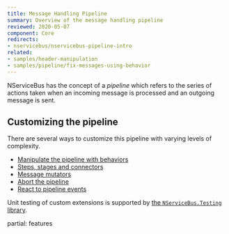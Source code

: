 ```yaml
---
title: Message Handling Pipeline
summary: Overview of the message handling pipeline
reviewed: 2020-05-07
component: Core
redirects:
- nservicebus/nservicebus-pipeline-intro
related:
- samples/header-manipulation
- samples/pipeline/fix-messages-using-behavior
---
```


NServiceBus has the concept of a _pipeline_ which refers to the series of actions taken when an incoming message is processed and an outgoing message is sent.

## Customizing the pipeline

There are several ways to customize this pipeline with varying levels of complexity.

* [Manipulate the pipeline with behaviors](/nservicebus/pipeline/manipulate-with-behaviors.md)
* [Steps, stages and connectors](/nservicebus/pipeline/steps-stages-connectors.md)
* [Message mutators](/nservicebus/pipeline/message-mutators.md)
* [Abort the pipeline](/nservicebus/pipeline/aborting.md)
* [React to pipeline events](/nservicebus/pipeline/events.md)

 Unit testing of custom extensions is supported by [the `NServiceBus.Testing` library](/nservicebus/testing/#testing-a-behavior).

partial: features